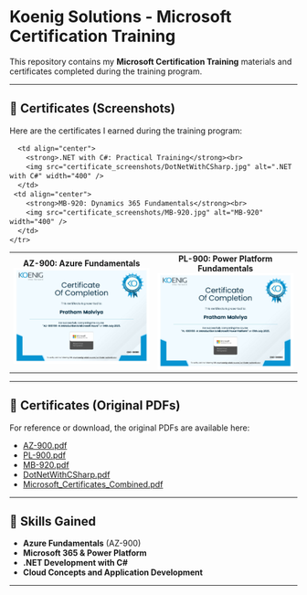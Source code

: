 # Koenig Solutions - Microsoft Certification Training

This repository contains my **Microsoft Certification Training** materials and certificates completed during the training program.  

---

## 📄 Certificates (Screenshots)

Here are the certificates I earned during the training program:

<p align="center">
  <table>
    <tr>
      <td align="center">
        <strong>AZ-900: Azure Fundamentals</strong><br>
        <img src="certificate_screenshots/AZ-900.jpg" alt="AZ-900" width="400" />
      </td>
      <td align="center">
        <strong>PL-900: Power Platform Fundamentals</strong><br>
        <img src="certificate_screenshots/PL-900.jpg" alt="PL-900" width="400" />
      </td>
    </tr>
    <tr>

      <td align="center">
        <strong>.NET with C#: Practical Training</strong><br>
        <img src="certificate_screenshots/DotNetWithCSharp.jpg" alt=".NET with C#" width="400" />
      </td>
     <td align="center">
        <strong>MB-920: Dynamics 365 Fundamentals</strong><br>
        <img src="certificate_screenshots/MB-920.jpg" alt="MB-920" width="400" />
      </td>
    </tr>
  </table>
</p>

---

## 📄 Certificates (Original PDFs)

For reference or download, the original PDFs are available here:

- [AZ-900.pdf](original_certificates/AZ-900.pdf)  
- [PL-900.pdf](original_certificates/PL-900.pdf)  
- [MB-920.pdf](original_certificates/MB-920.pdf)  
- [DotNetWithCSharp.pdf](original_certificates/DotNetWithCSharp.pdf)  
- [Microsoft_Certificates_Combined.pdf](original_certificates/Microsoft_Certificates_Combined.pdf)

---

## 🎯 Skills Gained

- **Azure Fundamentals** (AZ-900)  
- **Microsoft 365 & Power Platform**  
- **.NET Development with C#**  
- **Cloud Concepts and Application Development**

---



